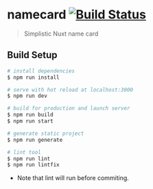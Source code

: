 # namecard  [![Build Status](https://travis-ci.com/poyea/namecard.svg?branch=master)](https://travis-ci.com/poyea/namecard)

> Simplistic Nuxt name card

## Build Setup

``` bash
# install dependencies
$ npm run install

# serve with hot reload at localhost:3000
$ npm run dev

# build for production and launch server
$ npm run build
$ npm run start

# generate static project
$ npm run generate

# lint tool
$ npm run lint
$ npm run lintfix

```
* Note that lint will run before commiting.
